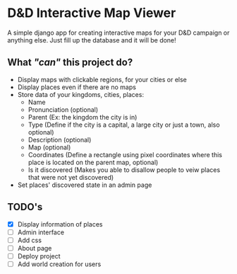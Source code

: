 # D&D Interactive Map Viewer

A simple django app for creating interactive maps for your D&D campaign or anything else. Just fill up the database and it will be done!

## What *"can"* this project do?

- Display maps with clickable regions, for your cities or else
- Display places even if there are no maps
- Store data of your kingdoms, cities, places:
  - Name
  - Pronunciation (optional)
  - Parent (Ex: the kingdom the city is in)
  - Type (Define if the city is a capital, a large city or just a town, also optional)
  - Description (optional)
  - Map (optional)
  - Coordinates (Define a rectangle using pixel coordinates where this place is located on the parent map, optional)
  - Is it discovered (Makes you able to disallow people to veiw places that were not yet discovered)
 - Set places' discovered state in an admin page

## TODO's

- [X] Display information of places 
- [ ] Admin interface
- [ ] Add css
- [ ] About page
- [ ] Deploy project
- [ ] Add world creation for users

